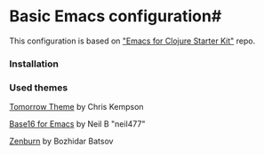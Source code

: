 # Basic Emacs configuration#

This configuration is based on ["Emacs for Clojure Starter Kit"](https://github.com/flyingmachine/emacs-for-clojure) repo.

### Installation ###

### Used themes ###

[Tomorrow Theme](https://github.com/ChrisKempson/Tomorrow-Theme) by Chris Kempson

[Base16 for Emacs](https://github.com/neil477/base16-emacs) by Neil B "neil477"

[Zenburn](https://github.com/bbatsov/zenburn-emacs) by Bozhidar Batsov